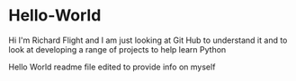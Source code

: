 # Hello-World
Hi I'm Richard Flight and I am just looking at Git Hub to understand it and to look at developing a range of 
projects to help learn Python

Hello World readme file edited to provide info on myself
